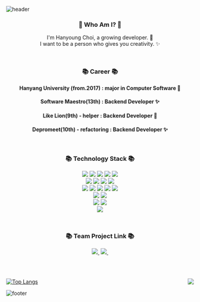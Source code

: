 ![header](https://capsule-render.vercel.app/api?type=slice&color=9370DB&height=200&section=header&text=Think%20Different&fontColor=090707&fontSize=60)

<h3 align="center"> 👋 Who Am I? 👋 </h3>
<p align="center">
  I'm Hanyoung Choi, a growing developer. 🌱 <br>
  I want to be a person who gives you creativity. ✨
</p>

<br>

<h3 align="center">📚 Career 📚</h3>
<h4 align="center"> Hanyang University (from.2017) : major in Computer Software 🌱 </h4>
<h4 align="center"> Software Maestro(13th) : Backend Developer ✨ </h4>
<h4 align="center"> Like Lion(9th) - helper : Backend Developer 🌱 </h4>
<h4 align="center"> Depromeet(10th) - refactoring : Backend Developer ✨ </h4>

<br>

<h3 align="center">📚 Technology Stack 📚</h3>
<p align="center">
  <img src="https://img.shields.io/badge/-Java-0A82FF?style=flat-square&logo=Java&logoColor=black" style="color:black"/>
  <img src="https://img.shields.io/badge/-Spring-green?style=flat-square&logo=Spring&logoColor=white"/>
  <img src="https://img.shields.io/badge/-SpringBoot-18CCA8?style=flat-square&logo=SpringBoot&logoColor=white"/>
  <img src="https://img.shields.io/badge/Gradle-02303A?style=flat-square&logo=Gradle&logoColor=white"/>
  <img src="https://img.shields.io/badge/IntelliJ IDEA-000000?style=flat-square&logo=IntelliJIDEA&logoColor=white"/>
  
  <br>
  
  <img src="https://img.shields.io/badge/-JPA-DB631F?style=flat-square&logo=JPA&logoColor=white"/>
  <img src="https://img.shields.io/badge/Hibernate-59666C?style=flat-square&logo=Hibernate&logoColor=white"/>
  <img src="https://img.shields.io/badge/-Spring Data JPA-147814?style=flat-square&logo=Spring Data JPA&logoColor=white"/>
  <img src="https://img.shields.io/badge/-QueryDSL-32B2B2?style=flat-square&logo=QueryDSL&logoColor=white"/>
  
  <br>  
  
  <img src="https://img.shields.io/badge/-Spring REST Docs-6DB33F?style=flat-square&logo=SpringRESTDocs&logoColor=white"/>
  <img src="https://img.shields.io/badge/Git-F05032?style=flat-square&logo=Git&logoColor=white"/>
  <img src="https://img.shields.io/badge/GitHub-181717?style=flat-square&logo=GitHub&logoColor=white"/>
  <img src="https://img.shields.io/badge/-Slack-4A154B?style=flat-square&logo=slack&logoColor=white"/>
  <img src="https://img.shields.io/badge/-Notion-000000?style=flat-square&logo=notion&logoColor=white"/>
                                                                                                     
  <br>  
  
  <img src="https://img.shields.io/badge/Spring Security-6DB33F?style=flat-square&logo=SpringSecurity&logoColor=white"/>
  <img src="https://img.shields.io/badge/JWT-000000?style=flat-square&logo=JSONWebTokens&logoColor=white"/>
  
  <br> 
  
  <img src="https://img.shields.io/badge/-MySQL-FF607F?style=flat-square&logo=MySQL&logoColor=black"/>
  <img src="https://img.shields.io/badge/-h2-blueviolet"/>
  
  <br>
  
  <img src="https://img.shields.io/badge/-EC2-important"/>
 
</p>            
                                                                                     
<br>

<h3 align="center">📚 Team Project Link 📚</h3>
<p align="center">
  <a href="https://github.com/WhenWhenProject"><img src="https://img.shields.io/badge/-WhenWhen-FFB914?style=flat-square" style="color:black"/>&nbsp</a>
  <a href="https://github.com/daedongbread"><img src="https://img.shields.io/badge/-DaeDongBread-18CCB2?style=flat-square" style="color:black"/>&nbsp</a>                          </p>                      

<br>
<br>

[![Top Langs](https://github-readme-stats.vercel.app/api/top-langs/?username=CodeLover82&layout=compact)](https://github.com/CodeLover82/github-readme-stats)                     <img align='right' src="http://mazassumnida.wtf/api/v2/generate_badge?boj=wiz9243">      


![footer](https://capsule-render.vercel.app/api?type=slice&color=EFDC05&height=150&section=footer)
